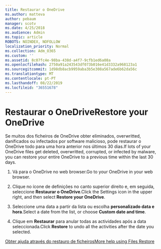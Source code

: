 ```yaml
---
title: Restaurar o OneDrive
ms.author: matteva
author: pebaum
manager: scotv
ms.date: 4/25/2018
ms.audience: Admin
ms.topic: article
ROBOTS: NOINDEX, NOFOLLOW
localization_priority: Normal
ms.collection: Adm_O365
ms.custom: ''
ms.assetid: 8c07fc4e-98ba-438d-a4f7-9cfb1ed6a08a
ms.openlocfilehash: 2750a91a243543df073b016e41d3332a968123a1
ms.sourcegitcommit: 1d98db8acb9959aba3b5e308a567ade6b62da56c
ms.translationtype: MT
ms.contentlocale: pt-PT
ms.lasthandoff: 08/22/2019
ms.locfileid: "36551678"
---
```

# <a name="restore-your-onedrive"></a><span data-ttu-id="868ac-102">Restaurar o OneDrive</span><span class="sxs-lookup"><span data-stu-id="868ac-102">Restore your OneDrive</span></span>

<span data-ttu-id="868ac-103">Se muitos dos ficheiros de OneDrive obter eliminados, overwritted, danificados ou infectados por software malicioso, pode restaurar o OneDrive todo para uma hora anterior nos últimos 30 dias.</span><span class="sxs-lookup"><span data-stu-id="868ac-103">If lots of your OneDrive files get deleted, overwritted, corrupted, or infected by malware, you can restore your entire OneDrive to a previous time within the last 30 days.</span></span>
  
1. <span data-ttu-id="868ac-104">Vá para o OneDrive no web browser.</span><span class="sxs-lookup"><span data-stu-id="868ac-104">Go to your OneDrive in your web browser.</span></span>
    
2. <span data-ttu-id="868ac-105">Clique no ícone de definições no canto superior direito e, em seguida, seleccione **Restaurar o OneDrive**.</span><span class="sxs-lookup"><span data-stu-id="868ac-105">Click the Settings icon in the upper right, and then select **Restore your OneDrive**.</span></span>
    
3. <span data-ttu-id="868ac-106">Seleccione uma data a partir da lista ou escolha **personalizado data e hora**.</span><span class="sxs-lookup"><span data-stu-id="868ac-106">Select a date from the list, or choose **Custom date and time**.</span></span>
    
4. <span data-ttu-id="868ac-107">Clique em **Restaurar** para anular todas as actividades após a data seleccionada.</span><span class="sxs-lookup"><span data-stu-id="868ac-107">Click **Restore** to undo all the activities after the date you selected.</span></span> 
    
[<span data-ttu-id="868ac-108">Obter ajuda através do restauro de ficheiros</span><span class="sxs-lookup"><span data-stu-id="868ac-108">More help using Files Restore</span></span>](https://go.microsoft.com/fwlink/?linkid=872874)
  

